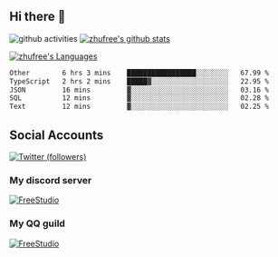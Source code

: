 ## Hi there 👋
![github activities](https://metrics.lecoq.io/zhufree?template=terminal)
[![zhufree's github stats](https://github-readme-stats.vercel.app/api?username=zhufree&show_icons=true&count_private=true)](https://github.com/anuraghazra/github-readme-stats)

[![zhufree's Languages](https://github-readme-stats.vercel.app/api/top-langs/?username=zhufree&layout=compact&langs_count=10)](https://github.com/anuraghazra/github-readme-stats)
<!--START_SECTION:waka-->

```txt
Other        6 hrs 3 mins    █████████████████░░░░░░░░   67.99 %
TypeScript   2 hrs 2 mins    █████▓░░░░░░░░░░░░░░░░░░░   22.95 %
JSON         16 mins         ▓░░░░░░░░░░░░░░░░░░░░░░░░   03.16 %
SQL          12 mins         ▓░░░░░░░░░░░░░░░░░░░░░░░░   02.28 %
Text         12 mins         ▓░░░░░░░░░░░░░░░░░░░░░░░░   02.25 %
```

<!--END_SECTION:waka-->

## Social Accounts
[![Twitter (followers)](https://img.shields.io/badge/dynamic/json?label=zhufree@Twitter&labelColor=282c34&suffix=%20followers&query=%24.data.totalSubs&url=https%3A%2F%2Fapi.spencerwoo.com%2Fsubstats%2F%3Fsource%3Dtwitter%26queryKey%3Dzhufree&color=1da1f2&logo=twitter&longCache=true)](https://twitter.com/zhufree)

### My discord server
[![FreeStudio](https://yt3.ggpht.com/XXqZ5wMP3gWAXCk6sr6LVmOvoys-bT9G4ZJUxuYU7xaG8Ys3X7PRHZYqTDnBo85KiWROJHGpHQ=s176-c-k-c0x00ffffff-no-rj)](https://discord.gg/nBmvXHdVsZ)

### My QQ guild
[![FreeStudio](https://user-images.githubusercontent.com/6095752/153559293-cc63f685-fd3b-44de-ac82-2582ac51beef.png)](https://qun.qq.com/qqweb/qunpro/share?_wv=3&_wwv=128&inviteCode=CUfeA&from=246610&biz=ka)

<!--
**zhufree/zhufree** is a ✨ _special_ ✨ repository because its `README.md` (this file) appears on your GitHub profile.

Here are some ideas to get you started:

- 🔭 I’m currently working on ...
- 🌱 I’m currently learning ...
- 👯 I’m looking to collaborate on ...
- 🤔 I’m looking for help with ...
- 💬 Ask me about ...
- 📫 How to reach me: ...
- 😄 Pronouns: ...
- ⚡ Fun fact: ...
-->
